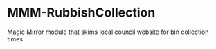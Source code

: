 # MMM-RubbishCollection
Magic Mirror module that skims local council website for bin collection times
